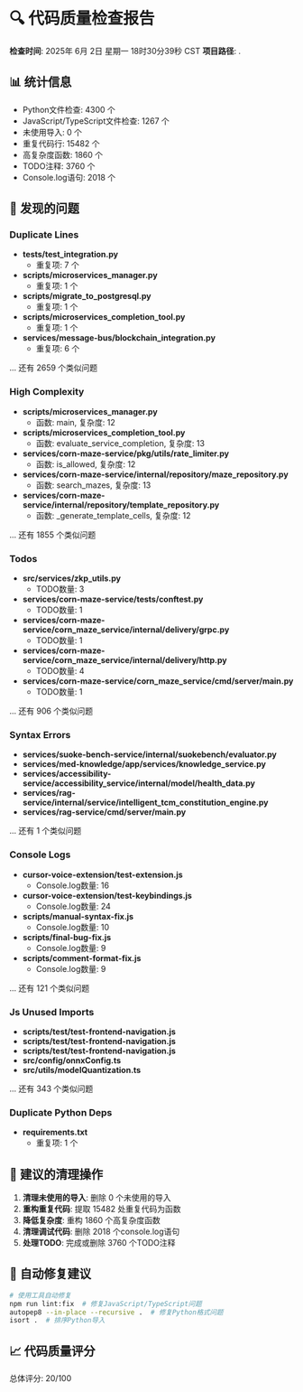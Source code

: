 # 🔍 代码质量检查报告

**检查时间**: 2025年 6月 2日 星期一 18时30分39秒 CST
**项目路径**: .

## 📊 统计信息

- Python文件检查: 4300 个
- JavaScript/TypeScript文件检查: 1267 个
- 未使用导入: 0 个
- 重复代码行: 15482 个
- 高复杂度函数: 1860 个
- TODO注释: 3760 个
- Console.log语句: 2018 个

## 🚨 发现的问题


### Duplicate Lines

- **tests/test_integration.py**
  - 重复项: 7 个
- **scripts/microservices_manager.py**
  - 重复项: 1 个
- **scripts/migrate_to_postgresql.py**
  - 重复项: 1 个
- **scripts/microservices_completion_tool.py**
  - 重复项: 1 个
- **services/message-bus/blockchain_integration.py**
  - 重复项: 6 个

... 还有 2659 个类似问题

### High Complexity

- **scripts/microservices_manager.py**
  - 函数: main, 复杂度: 12
- **scripts/microservices_completion_tool.py**
  - 函数: evaluate_service_completion, 复杂度: 13
- **services/corn-maze-service/pkg/utils/rate_limiter.py**
  - 函数: is_allowed, 复杂度: 12
- **services/corn-maze-service/internal/repository/maze_repository.py**
  - 函数: search_mazes, 复杂度: 13
- **services/corn-maze-service/internal/repository/template_repository.py**
  - 函数: _generate_template_cells, 复杂度: 12

... 还有 1855 个类似问题

### Todos

- **src/services/zkp_utils.py**
  - TODO数量: 3
- **services/corn-maze-service/tests/conftest.py**
  - TODO数量: 1
- **services/corn-maze-service/corn_maze_service/internal/delivery/grpc.py**
  - TODO数量: 1
- **services/corn-maze-service/corn_maze_service/internal/delivery/http.py**
  - TODO数量: 4
- **services/corn-maze-service/corn_maze_service/cmd/server/main.py**
  - TODO数量: 1

... 还有 906 个类似问题

### Syntax Errors

- **services/suoke-bench-service/internal/suokebench/evaluator.py**
- **services/med-knowledge/app/services/knowledge_service.py**
- **services/accessibility-service/accessibility_service/internal/model/health_data.py**
- **services/rag-service/internal/service/intelligent_tcm_constitution_engine.py**
- **services/rag-service/cmd/server/main.py**

... 还有 1 个类似问题

### Console Logs

- **cursor-voice-extension/test-extension.js**
  - Console.log数量: 16
- **cursor-voice-extension/test-keybindings.js**
  - Console.log数量: 24
- **scripts/manual-syntax-fix.js**
  - Console.log数量: 10
- **scripts/final-bug-fix.js**
  - Console.log数量: 9
- **scripts/comment-format-fix.js**
  - Console.log数量: 9

... 还有 121 个类似问题

### Js Unused Imports

- **scripts/test/test-frontend-navigation.js**
- **scripts/test/test-frontend-navigation.js**
- **scripts/test/test-frontend-navigation.js**
- **src/config/onnxConfig.ts**
- **src/utils/modelQuantization.ts**

... 还有 343 个类似问题

### Duplicate Python Deps

- **requirements.txt**
  - 重复项: 1 个


## 🎯 建议的清理操作

1. **清理未使用的导入**: 删除 0 个未使用的导入
2. **重构重复代码**: 提取 15482 处重复代码为函数
3. **降低复杂度**: 重构 1860 个高复杂度函数
4. **清理调试代码**: 删除 2018 个console.log语句
5. **处理TODO**: 完成或删除 3760 个TODO注释

## 🔧 自动修复建议

```bash
# 使用工具自动修复
npm run lint:fix  # 修复JavaScript/TypeScript问题
autopep8 --in-place --recursive .  # 修复Python格式问题
isort .  # 排序Python导入
```

## 📈 代码质量评分

总体评分: 20/100

